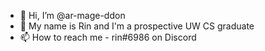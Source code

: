- 👋 Hi, I’m @ar-mage-ddon
- 👀 My name is Rin and I'm a prospective UW CS graduate
- 📫 How to reach me - rin#6986 on Discord

<!---
ar-mage-ddon/ar-mage-ddon is a ✨ special ✨ repository because its `README.md` (this file) appears on your GitHub profile.
You can click the Preview link to take a look at your changes.
--->
